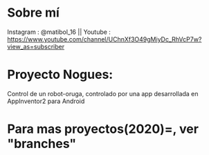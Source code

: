 # Sobre mí
Instagram : @matibol_16 || Youtube : https://www.youtube.com/channel/UChnXf3O49gMiyDc_RhVcP7w?view_as=subscriber
# Proyecto Nogues:
Control de un robot-oruga, controlado por una app desarrollada en AppInventor2 para Android
# Para mas proyectos(2020)=, ver "branches"

